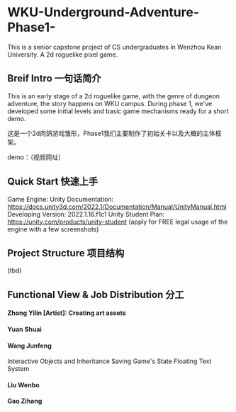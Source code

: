 # WKU-Underground-Adventure-Phase1-
This is a senior capstone project of CS undergraduates in Wenzhou Kean University. A 2d roguelike pixel game.

## Breif Intro 一句话简介
This is an early stage of a 2d roguelike game, with the genre of dungeon adventure, the story happens on WKU campus. During phase 1, we've developed some initial levels and basic game mechanisms ready for a short demo.

这是一个2d肉鸽游戏雏形，Phase1我们主要制作了初始关卡以及大概的主体框架。

demo：（视频网址）

## Quick Start 快速上手
Game Engine: Unity
Documentation: https://docs.unity3d.com/2022.1/Documentation/Manual/UnityManual.html
Developing Version: 2022.1.16.f1c1
Unity Student Plan: https://unity.com/products/unity-student (apply for FREE legal usage of the engine with a few screenshots)

## Project Structure 项目结构
(tbd)

## Functional View & Job Distribution 分工
#### Zhong Yilin [Artist]: Creating art assets

#### Yuan Shuai


#### Wang Junfeng
Interactive Objects and Inheritance
Saving Game's State
Floating Text System

#### Liu Wenbo


#### Gao Zihang

